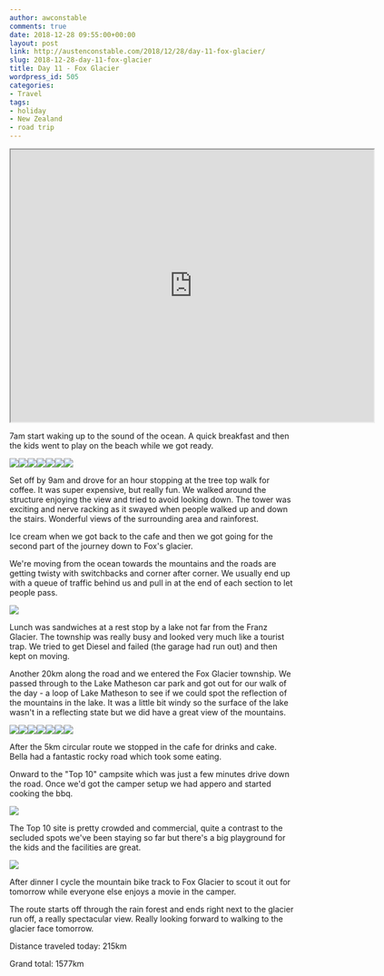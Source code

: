 ```yaml
---
author: awconstable
comments: true
date: 2018-12-28 09:55:00+00:00
layout: post
link: http://austenconstable.com/2018/12/28/day-11-fox-glacier/
slug: 2018-12-28-day-11-fox-glacier
title: Day 11 - Fox Glacier
wordpress_id: 505
categories:
- Travel
tags:
- holiday
- New Zealand
- road trip
---
```


<iframe src="https://www.google.com/maps/d/embed?mid=1u0l8KaAticIxINPgRlr7FEsb7K3pi9Ym&w=640&h=480" width="640" height="480"></iframe>

7am start waking up to the sound of the ocean. A quick breakfast and then the kids went to play on the beach while we got ready.

![](../images/2018/12/img_2797.jpg)![](../images/2018/12/img_2792.jpg)![](../images/2018/12/img_2793.jpg)![](../images/2018/12/img_0180.jpg)![](../images/2018/12/img_2802.jpg)![](../images/2018/12/img_2799.jpg)![](../images/2018/12/img_2810.jpg)

Set off by 9am and drove for an hour stopping at the tree top walk for coffee. It was super expensive, but really fun. We walked around the structure enjoying the view and tried to avoid looking down. The tower was exciting and nerve racking as it swayed when people walked up and down the stairs. Wonderful views of the surrounding area and rainforest.

Ice cream when we got back to the cafe and then we got going for the second part of the journey down to Fox's glacier.

We're moving from the ocean towards the mountains and the roads are getting twisty with switchbacks and corner after corner. We usually end up with a queue of traffic behind us and pull in at the end of each section to let people pass.

![](../images/2018/12/img_2820.jpg)

Lunch was sandwiches at a rest stop by a lake not far from the Franz Glacier. The township was really busy and looked very much like a tourist trap. We tried to get Diesel and failed (the garage had run out) and then kept on moving.

Another 20km along the road and we entered the Fox Glacier township. We passed through to the Lake Matheson car park and got out for our walk of the day - a loop of Lake Matheson to see if we could spot the reflection of the mountains in the lake. It was a little bit windy so the surface of the lake wasn't in a reflecting state but we did have a great view of the mountains.

![](../images/2018/12/img_2823.jpg)![](../images/2018/12/img_2825.jpg)![](../images/2018/12/img_0210.jpg)![](../images/2018/12/img_2829.jpg)![](../images/2018/12/img_0217.jpg)![](../images/2018/12/img_2832.jpg)![](../images/2018/12/img_2836.jpg)

After the 5km circular route we stopped in the cafe for drinks and cake. Bella had a fantastic rocky road which took some eating.

Onward to the "Top 10" campsite which was just a few minutes drive down the road. Once we'd got the camper setup we had appero and started cooking the bbq.

![](../images/2018/12/img_0227.jpg)

The Top 10 site is pretty crowded and commercial, quite a contrast to the secluded spots we've been staying so far but there's a big playground for the kids and the facilities are great.

![](../images/2018/12/img_2844.jpg)

After dinner I cycle the mountain bike track to Fox Glacier to scout it out for tomorrow while everyone else enjoys a movie in the camper.

The route starts off through the rain forest and ends right next to the glacier run off, a really spectacular view. Really looking forward to walking to the glacier face tomorrow.

Distance traveled today: 215km

Grand total: 1577km
